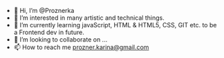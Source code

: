 - 👋 Hi, I’m @Proznerka
- 👀 I’m interested in many artistic and technical things. 
- 🌱 I’m currently learning javaScript, HTML & HTML5, CSS, GIT etc. to be a Frontend dev in future.
- 💞️ I’m looking to collaborate on ...
- 📫 How to reach me prozner.karina@gmail.com

<!---
Proznerka/Proznerka is a ✨ special ✨ repository because its `README.md` (this file) appears on your GitHub profile.
You can click the Preview link to take a look at your changes.
--->
